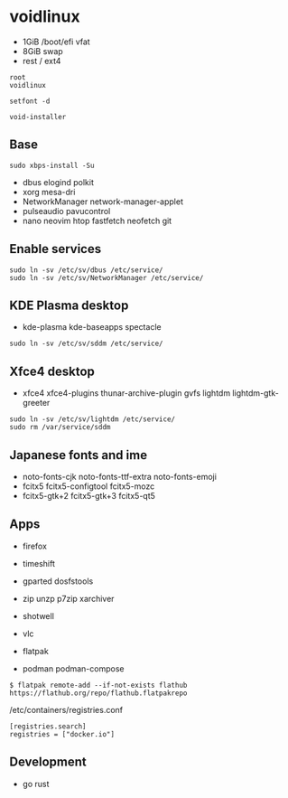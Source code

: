 # voidlinux

- 1GiB  /boot/efi  vfat
- 8GiB  swap
- rest  /  ext4

```
root
voidlinux
```

```
setfont -d
```

```
void-installer
```


## Base

```
sudo xbps-install -Su
```

- dbus elogind polkit
- xorg mesa-dri
- NetworkManager network-manager-applet
- pulseaudio pavucontrol
- nano neovim htop fastfetch neofetch git

## Enable services

```
sudo ln -sv /etc/sv/dbus /etc/service/
sudo ln -sv /etc/sv/NetworkManager /etc/service/
```

## KDE Plasma desktop

- kde-plasma kde-baseapps spectacle

```
sudo ln -sv /etc/sv/sddm /etc/service/
```

## Xfce4 desktop

- xfce4 xfce4-plugins thunar-archive-plugin gvfs lightdm lightdm-gtk-greeter

```
sudo ln -sv /etc/sv/lightdm /etc/service/
sudo rm /var/service/sddm
```

## Japanese fonts and ime

- noto-fonts-cjk noto-fonts-ttf-extra noto-fonts-emoji
- fcitx5 fcitx5-configtool fcitx5-mozc
- fcitx5-gtk+2 fcitx5-gtk+3 fcitx5-qt5

## Apps

- firefox
- timeshift
- gparted dosfstools
- zip unzp p7zip xarchiver
- shotwell
- vlc

- flatpak
- podman podman-compose

```
$ flatpak remote-add --if-not-exists flathub https://flathub.org/repo/flathub.flatpakrepo
```

/etc/containers/registries.conf
```
[registries.search]
registries = ["docker.io"]
```


## Development

- go rust

